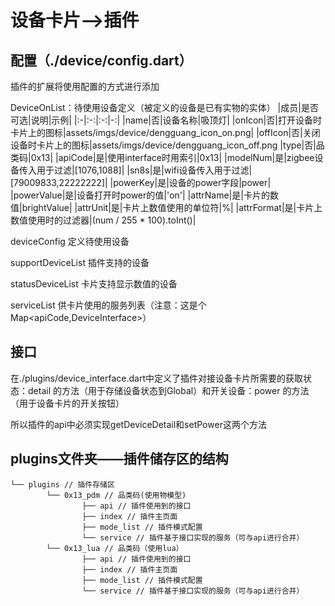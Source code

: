 # 设备卡片——>插件

## 配置（./device/config.dart）
插件的扩展将使用配置的方式进行添加

DeviceOnList：待使用设备定义（被定义的设备是已有实物的实体）
|成员|是否可选|说明|示例|
|:-|:-:|:-:|-:|
|name|否|设备名称|吸顶灯|
|onIcon|否|打开设备时卡片上的图标|assets/imgs/device/dengguang_icon_on.png|
|offIcon|否|关闭设备时卡片上的图标|assets/imgs/device/dengguang_icon_off.png
|type|否|品类码|0x13|
|apiCode|是|使用interface时用索引|0x13|
|modelNum|是|zigbee设备传入用于过滤|[1076,1088]|
|sn8s|是|wifi设备传入用于过滤|[79009833,22222222]|
|powerKey|是|设备的power字段|power|
|powerValue|是|设备打开时power的值|'on'|
|attrName|是|卡片的数值|brightValue|
|attrUnit|是|卡片上数值使用的单位符|%|
|attrFormat|是|卡片上数值使用时的过滤器|(num / 255  * 100).toInt()|

deviceConfig     定义待使用设备

supportDeviceList 插件支持的设备

statusDeviceList 卡片支持显示数值的设备

serviceList 供卡片使用的服务列表（注意：这是个Map<apiCode,DeviceInterface>）

## 接口
在./plugins/device_interface.dart中定义了插件对接设备卡片所需要的获取状态：detail 的方法（用于存储设备状态到Global）和开关设备：power 的方法（用于设备卡片的开关按钮）

所以插件的api中必须实现getDeviceDetail和setPower这两个方法

## plugins文件夹——插件储存区的结构

```
└── plugins // 插件存储区
        └── 0x13_pdm // 品类码(使用物模型)
                ├── api // 插件使用到的接口
                ├── index // 插件主页面
                ├── mode_list // 插件模式配置
                └── service // 插件基于接口实现的服务（可与api进行合并）
        └── 0x13_lua // 品类码（使用lua）
                ├── api // 插件使用到的接口
                ├── index // 插件主页面
                ├── mode_list // 插件模式配置
                └── service // 插件基于接口实现的服务（可与api进行合并）
```
